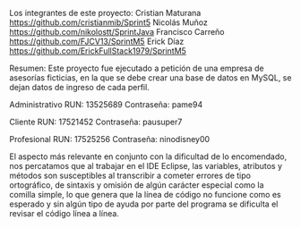 Los integrantes de este proyecto:
Cristian Maturana       https://github.com/cristianmib/Sprint5
Nicolás Muñoz           https://github.com/nikolostt/SprintJava
Francisco Carreño       https://github.com/FJCV13/SprintM5
Erick Díaz              https://github.com/ErickFullStack1979/SprintM5

Resumen: Este proyecto fue ejecutado a petición de una empresa de asesorías ficticias,
en la que se debe crear una base de datos en MySQL, se dejan datos de ingreso de cada 
perfil.

Administrativo
RUN: 13525689
Contraseña: pame94

Cliente
RUN: 17521452
Contraseña: pausuper7

Profesional
RUN: 17525256
Contraseña: ninodisney00

El aspecto más relevante en conjunto con la dificultad de lo encomendado, 
nos percatamos que al trabajar en el IDE Eclipse, las variables, atributos y métodos son susceptibles
al transcribir a cometer errores de tipo ortográfico, de sintaxis y omisión de algún carácter especial 
como la comilla simple, lo que genera que la línea de código no funcione como es esperado y sin algún 
tipo de ayuda por parte del programa se dificulta el revisar el código línea a línea.
